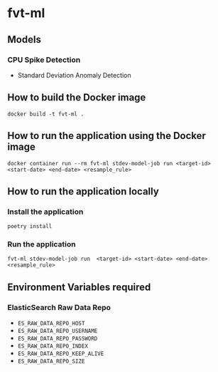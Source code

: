 # fvt-ml

## Models

### CPU Spike Detection

- Standard Deviation Anomaly Detection

## How to build the Docker image

`docker build -t fvt-ml .`

## How to run the application using the Docker image

`docker container run --rm fvt-ml stdev-model-job run <target-id> <start-date> <end-date> <resample_rule>`

## How to run the application locally

### Install the application

`poetry install`

### Run the application

`fvt-ml stdev-model-job run  <target-id> <start-date> <end-date> <resample_rule>`

## Environment Variables required

### ElasticSearch Raw Data Repo

- `ES_RAW_DATA_REPO_HOST`
- `ES_RAW_DATA_REPO_USERNAME`
- `ES_RAW_DATA_REPO_PASSWORD`
- `ES_RAW_DATA_REPO_INDEX`
- `ES_RAW_DATA_REPO_KEEP_ALIVE`
- `ES_RAW_DATA_REPO_SIZE`
